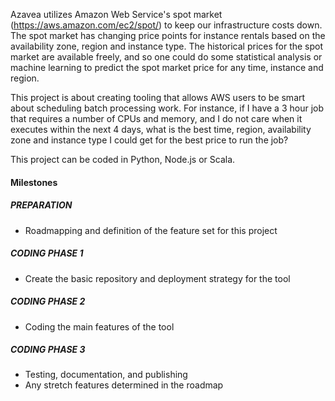 Azavea utilizes Amazon Web Service's spot market (https://aws.amazon.com/ec2/spot/) to keep our infrastructure costs down. The spot market has changing price points for instance rentals based on the availability zone, region and instance type. The historical prices for the spot market are available freely, and so one could do some statistical analysis or machine learning to predict the spot market price for any time, instance and region.

This project is about creating tooling that allows AWS users to be smart about scheduling batch processing work. For instance, if I have a 3 hour job that requires a number of CPUs and memory, and I do not care when it executes within the next 4 days, what is the best time, region, availability zone and instance type I could get for the best price to run the job?

This project can be coded in Python, Node.js or Scala.

#### Milestones

##### PREPARATION

- Roadmapping and definition of the feature set for this project

##### CODING PHASE 1

- Create the basic repository and deployment strategy for the tool

##### CODING PHASE 2

- Coding the main features of the tool

##### CODING PHASE 3

- Testing, documentation, and publishing
- Any stretch features determined in the roadmap
